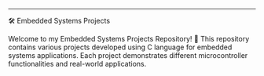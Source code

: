 
---

🛠️ Embedded Systems Projects

Welcome to my Embedded Systems Projects Repository! 🎯 This repository contains various projects developed using C language for embedded systems applications. Each project demonstrates different microcontroller functionalities and real-world applications.
